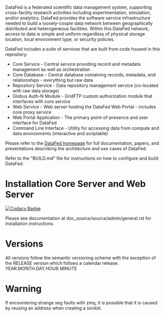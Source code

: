 DataFed is a federated scientific data management system, supporting cross-facility research activities including experimentation, simulation, and/or analytics. DataFed provides the software service infrastructure needed to build a loosely-couple data network between geographically distributed and heterogeneous facilities. Within this DataFed network, access to data is simple and uniform regardless of physical storage location, local environment type, or security policies.

DataFed includes a suite of services that are built from code housed in this repository:
- Core Service - Central service providing record and metadata management as well as orchestration
- Core Database - Central database containing records, metadata, and relationships - everything but raw data
- Repository Service - Data repository management service (co-located with raw data storage)
- Globus Auth-N Module - GridFTP custom authorization module that interfaces with core service
- Web Service - Web server hosting the DataFed Web Portal - includes core proxy service
- Web Portal Application - The primary point-of-presence and user interface for DataFed
- Command Line Interface - Utility for accessing data from compute and data environments (interactive and scriptable)


Please refer to the [DataFed homepage](https://ornl.github.io/DataFed) for full
documentation, papers, and presentations describing the architecture and use
cases of DataFed.

Refer to the "BUILD.md" file for instructions on how to configure and build DataFed.

# Installation Core Server and Web Server

[![Codacy Badge](https://api.codacy.com/project/badge/Grade/c297f7edc971409a9fce04bf815ee5db)](https://app.codacy.com/gh/ORNL/DataFed?utm_source=github.com&utm_medium=referral&utm_content=ORNL/DataFed&utm_campaign=Badge_Grade)

Please see documentation at doc_source/source/admin/general.rst for installation instructions.

# Versions
All versions follow the semantic versioning scheme with the exception of the RELEASE version which follows a calendar release.
YEAR.MONTH.DAY.HOUR.MINUTE

# Warning

If encountering strange seg faults with zmq, it is possible that it is caused by reusing an address when creating a socket.
